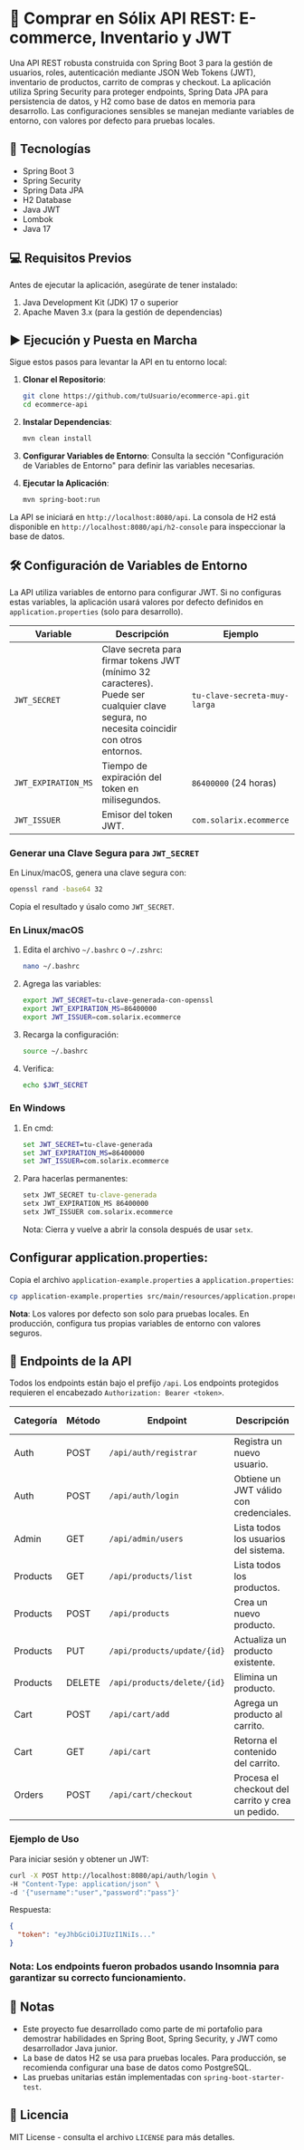 # 🏪 Comprar en Sólix API REST: E-commerce, Inventario y JWT

Una API REST robusta construida con Spring Boot 3 para la gestión de usuarios, roles, autenticación mediante JSON Web Tokens (JWT), inventario de productos, carrito de compras y checkout. La aplicación utiliza Spring Security para proteger endpoints, Spring Data JPA para persistencia de datos, y H2 como base de datos en memoria para desarrollo. Las configuraciones sensibles se manejan mediante variables de entorno, con valores por defecto para pruebas locales.

## 🚀 Tecnologías
- Spring Boot 3
- Spring Security
- Spring Data JPA
- H2 Database
- Java JWT
- Lombok
- Java 17

## 💻 Requisitos Previos
Antes de ejecutar la aplicación, asegúrate de tener instalado:
1. Java Development Kit (JDK) 17 o superior
2. Apache Maven 3.x (para la gestión de dependencias)

## ▶️ Ejecución y Puesta en Marcha

Sigue estos pasos para levantar la API en tu entorno local:

1. **Clonar el Repositorio**:
   ```bash
   git clone https://github.com/tuUsuario/ecommerce-api.git
   cd ecommerce-api
   ```

2. **Instalar Dependencias**:
   ```bash
   mvn clean install
   ```

3. **Configurar Variables de Entorno**:
   Consulta la sección "Configuración de Variables de Entorno" para definir las variables necesarias.

4. **Ejecutar la Aplicación**:
   ```bash
   mvn spring-boot:run
   ```

La API se iniciará en `http://localhost:8080/api`. La consola de H2 está disponible en `http://localhost:8080/api/h2-console` para inspeccionar la base de datos.

## 🛠️ Configuración de Variables de Entorno
La API utiliza variables de entorno para configurar JWT. Si no configuras estas variables, la aplicación usará valores por defecto definidos en `application.properties` (solo para desarrollo).

| Variable            | Descripción                                      | Ejemplo                        |
|--------------------|--------------------------------------------------|--------------------------------|
| `JWT_SECRET`       | Clave secreta para firmar tokens JWT (mínimo 32 caracteres). Puede ser cualquier clave segura, no necesita coincidir con otros entornos. | `tu-clave-secreta-muy-larga` |
| `JWT_EXPIRATION_MS`| Tiempo de expiración del token en milisegundos.   | `86400000` (24 horas)         |
| `JWT_ISSUER`       | Emisor del token JWT.                            | `com.solarix.ecommerce`       |

### Generar una Clave Segura para `JWT_SECRET`
En Linux/macOS, genera una clave segura con:
```bash
openssl rand -base64 32
```
Copia el resultado y úsalo como `JWT_SECRET`.

### En Linux/macOS
1. Edita el archivo `~/.bashrc` o `~/.zshrc`:
   ```bash
   nano ~/.bashrc
   ```
2. Agrega las variables:
   ```bash
   export JWT_SECRET=tu-clave-generada-con-openssl
   export JWT_EXPIRATION_MS=86400000
   export JWT_ISSUER=com.solarix.ecommerce
   ```
3. Recarga la configuración:
   ```bash
   source ~/.bashrc
   ```
4. Verifica:
   ```bash
   echo $JWT_SECRET
   ```

### En Windows
1. En cmd:
   ```cmd
   set JWT_SECRET=tu-clave-generada
   set JWT_EXPIRATION_MS=86400000
   set JWT_ISSUER=com.solarix.ecommerce
   ```
2. Para hacerlas permanentes:
   ```cmd
   setx JWT_SECRET tu-clave-generada
   setx JWT_EXPIRATION_MS 86400000
   setx JWT_ISSUER com.solarix.ecommerce
   ```
   Nota: Cierra y vuelve a abrir la consola después de usar `setx`.

 ## Configurar application.properties:
   Copia el archivo `application-example.properties` a `application.properties`:
   ```bash
   cp application-example.properties src/main/resources/application.properties
   ```

**Nota**: Los valores por defecto son solo para pruebas locales. En producción, configura tus propias variables de entorno con valores seguros.

## 🔑 Endpoints de la API
Todos los endpoints están bajo el prefijo `/api`. Los endpoints protegidos requieren el encabezado `Authorization: Bearer <token>`.

| Categoría  | Método | Endpoint                 | Descripción                              | Seguridad Requerida    |
|------------|--------|--------------------------|------------------------------------------|------------------------|
| Auth       | POST   | `/api/auth/registrar`    | Registra un nuevo usuario.               | Sin autenticación      |
| Auth       | POST   | `/api/auth/login`        | Obtiene un JWT válido con credenciales.  | Sin autenticación      |
| Admin      | GET    | `/api/admin/users`       | Lista todos los usuarios del sistema.    | Rol ADMIN             |
| Products   | GET    | `/api/products/list`          | Lista todos los productos.               | Rol ADMIN             |
| Products   | POST   | `/api/products`          | Crea un nuevo producto.                  | Rol ADMIN             |
| Products   | PUT    | `/api/products/update/{id}`     | Actualiza un producto existente.         | Rol ADMIN             |
| Products   | DELETE | `/api/products/delete/{id}`     | Elimina un producto.                     | Rol ADMIN             |
| Cart       | POST   | `/api/cart/add`          | Agrega un producto al carrito.           | Rol USER              |
| Cart       | GET    | `/api/cart`              | Retorna el contenido del carrito.        | Rol USER              |
| Orders     | POST   | `/api/cart/checkout`     |Procesa el checkout del carrito y crea un pedido.| Rol USER              |

### Ejemplo de Uso
Para iniciar sesión y obtener un JWT:
```bash
curl -X POST http://localhost:8080/api/auth/login \
-H "Content-Type: application/json" \
-d '{"username":"user","password":"pass"}'
```
Respuesta:
```json
{
  "token": "eyJhbGciOiJIUzI1NiIs..."
}
```
### **Nota**: Los endpoints fueron probados usando Insomnia para garantizar su correcto funcionamiento.

## 📝 Notas
- Este proyecto fue desarrollado como parte de mi portafolio para demostrar habilidades en Spring Boot, Spring Security, y JWT como desarrollador Java junior.
- La base de datos H2 se usa para pruebas locales. Para producción, se recomienda configurar una base de datos como PostgreSQL.
- Las pruebas unitarias están implementadas con `spring-boot-starter-test`.

## 📜 Licencia
MIT License - consulta el archivo `LICENSE` para más detalles.
